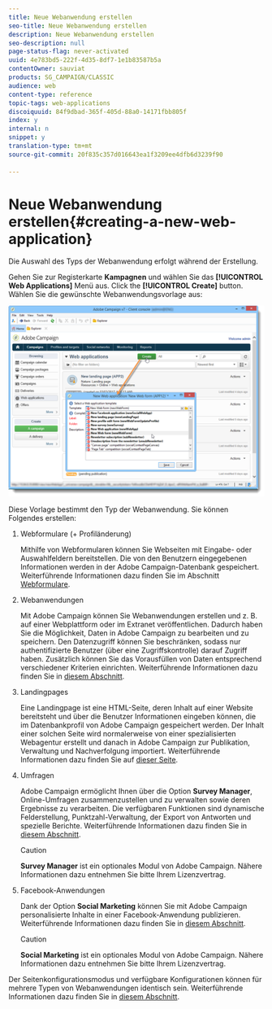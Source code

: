```yaml
---
title: Neue Webanwendung erstellen
seo-title: Neue Webanwendung erstellen
description: Neue Webanwendung erstellen
seo-description: null
page-status-flag: never-activated
uuid: 4e783bd5-222f-4d35-8df7-1e1b83587b5a
contentOwner: sauviat
products: SG_CAMPAIGN/CLASSIC
audience: web
content-type: reference
topic-tags: web-applications
discoiquuid: 84f9dbad-365f-405d-88a0-14171fbb805f
index: y
internal: n
snippet: y
translation-type: tm+mt
source-git-commit: 20f835c357d016643ea1f3209ee4dfb6d3239f90

---
```



# Neue Webanwendung erstellen{#creating-a-new-web-application}

Die Auswahl des Typs der Webanwendung erfolgt während der Erstellung.

Gehen Sie zur Registerkarte **Kampagnen** und wählen Sie das **[!UICONTROL Web Applications]** Menü aus. Click the **[!UICONTROL Create]** button. Wählen Sie die gewünschte Webanwendungsvorlage aus:

![](assets/webapp_create_from_campaign.png)

Diese Vorlage bestimmt den Typ der Webanwendung. Sie können Folgendes erstellen:

1. Webformulare (+ Profiländerung)

   Mithilfe von Webformularen können Sie Webseiten mit Eingabe- oder Auswahlfeldern bereitstellen. Die von den Benutzern eingegebenen Informationen werden in der Adobe Campaign-Datenbank gespeichert. Weiterführende Informationen dazu finden Sie im Abschnitt [Webformulare](../../web/using/about-web-forms.md).

1. Webanwendungen

   Mit Adobe Campaign können Sie Webanwendungen erstellen und z. B. auf einer Webplattform oder im Extranet veröffentlichen. Dadurch haben Sie die Möglichkeit, Daten in Adobe Campaign zu bearbeiten und zu speichern. Den Datenzugriff können Sie beschränken, sodass nur authentifizierte Benutzer (über eine Zugriffskontrolle) darauf Zugriff haben. Zusätzlich können Sie das Vorausfüllen von Daten entsprechend verschiedener Kriterien einrichten. Weiterführende Informationen dazu finden Sie in [diesem Abschnitt](../../web/using/about-web-applications.md).

1. Landingpages 

   Eine Landingpage ist eine HTML-Seite, deren Inhalt auf einer Website bereitsteht und über die Benutzer Informationen eingeben können, die im Datenbankprofil von Adobe Campaign gespeichert werden. Der Inhalt einer solchen Seite wird normalerweise von einer spezialisierten Webagentur erstellt und danach in Adobe Campaign zur Publikation, Verwaltung und Nachverfolgung importiert. Weiterführende Informationen dazu finden Sie auf [dieser Seite](../../web/using/creating-a-landing-page.md).

1. Umfragen

   Adobe Campaign ermöglicht Ihnen über die Option **Survey Manager**, Online-Umfragen zusammenzustellen und zu verwalten sowie deren Ergebnisse zu verarbeiten. Die verfügbaren Funktionen sind dynamische Felderstellung, Punktzahl-Verwaltung, der Export von Antworten und spezielle Berichte. Weiterführende Informationen dazu finden Sie in [diesem Abschnitt](../../web/using/about-surveys.md).

   >[!CAUTION]
   >
   >**Survey Manager** ist ein optionales Modul von Adobe Campaign. Nähere Informationen dazu entnehmen Sie bitte Ihrem Lizenzvertrag.

1. Facebook-Anwendungen

   Dank der Option **Social Marketing** können Sie mit Adobe Campaign personalisierte Inhalte in einer Facebook-Anwendung publizieren. Weiterführende Informationen dazu finden Sie in [diesem Abschnitt](../../social/using/about-social-marketing.md).

   >[!CAUTION]
   >
   >**Social Marketing** ist ein optionales Modul von Adobe Campaign. Nähere Informationen dazu entnehmen Sie bitte Ihrem Lizenzvertrag.

Der Seitenkonfigurationsmodus und verfügbare Konfigurationen können für mehrere Typen von Webanwendungen identisch sein. Weiterführende Informationen dazu finden Sie in [diesem Abschnitt](../../web/using/about-web-forms.md).
